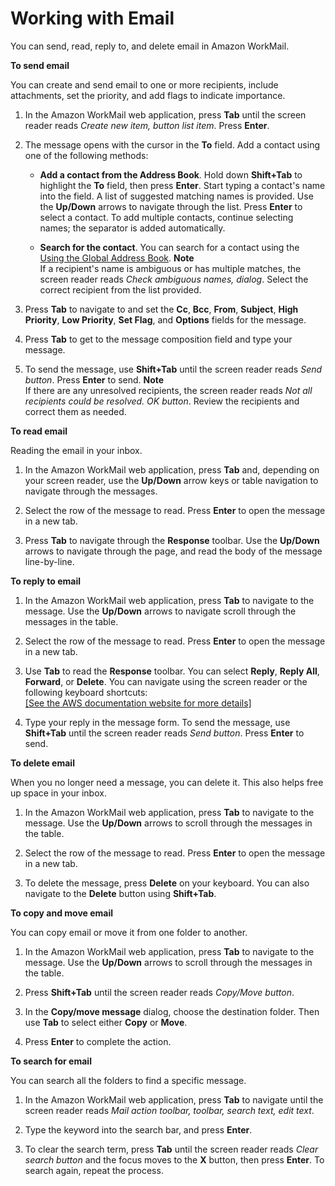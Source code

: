 # Working with Email<a name="working-with-email"></a>

You can send, read, reply to, and delete email in Amazon WorkMail\.

**To send email**

You can create and send email to one or more recipients, include attachments, set the priority, and add flags to indicate importance\.

1. In the Amazon WorkMail web application, press **Tab** until the screen reader reads *Create new item, button list item*\. Press **Enter**\.

1. The message opens with the cursor in the **To** field\. Add a contact using one of the following methods:

   + **Add a contact from the Address Book**\. Hold down **Shift\+Tab** to highlight the **To** field, then press **Enter**\. Start typing a contact's name into the field\. A list of suggested matching names is provided\. Use the **Up/Down** arrows to navigate through the list\. Press **Enter** to select a contact\. To add multiple contacts, continue selecting names; the separator is added automatically\.

   + **Search for the contact**\. You can search for a contact using the [Using the Global Address Book](using-global-address-book.md)\.
**Note**  
If a recipient's name is ambiguous or has multiple matches, the screen reader reads *Check ambiguous names, dialog*\. Select the correct recipient from the list provided\. 

1. Press **Tab** to navigate to and set the **Cc**, **Bcc**, **From**, **Subject**, **High Priority**, **Low Priority**, **Set Flag**, and **Options** fields for the message\.

1. Press **Tab** to get to the message composition field and type your message\.

1. To send the message, use **Shift\+Tab** until the screen reader reads *Send button*\. Press **Enter** to send\.
**Note**  
If there are any unresolved recipients, the screen reader reads *Not all recipients could be resolved\. OK button*\. Review the recipients and correct them as needed\.

**To read email**

Reading the email in your inbox\.

1. In the Amazon WorkMail web application, press **Tab** and, depending on your screen reader, use the **Up/Down** arrow keys or table navigation to navigate through the messages\.

1. Select the row of the message to read\. Press **Enter** to open the message in a new tab\.

1. Press **Tab** to navigate through the **Response** toolbar\. Use the **Up/Down** arrows to navigate through the page, and read the body of the message line\-by\-line\.

**To reply to email**

1. In the Amazon WorkMail web application, press **Tab** to navigate to the message\. Use the **Up/Down** arrows to navigate scroll through the messages in the table\.

1. Select the row of the message to read\. Press **Enter** to open the message in a new tab\.

1. Use **Tab** to read the **Response** toolbar\. You can select **Reply**, **Reply All**, **Forward**, or **Delete**\. You can navigate using the screen reader or the following keyboard shortcuts:     
[\[See the AWS documentation website for more details\]](http://docs.aws.amazon.com/workmail/latest/userguide/working-with-email.html)

1. Type your reply in the message form\. To send the message, use **Shift\+Tab** until the screen reader reads *Send button*\. Press **Enter** to send\.

**To delete email**

When you no longer need a message, you can delete it\. This also helps free up space in your inbox\.

1. In the Amazon WorkMail web application, press **Tab** to navigate to the message\. Use the **Up/Down** arrows to scroll through the messages in the table\.

1. Select the row of the message to read\. Press **Enter** to open the message in a new tab\.

1. To delete the message, press **Delete** on your keyboard\. You can also navigate to the **Delete** button using **Shift\+Tab**\.

**To copy and move email**

You can copy email or move it from one folder to another\.

1. In the Amazon WorkMail web application, press **Tab** to navigate to the message\. Use the **Up/Down** arrows to scroll through the messages in the table\.

1. Press **Shift\+Tab** until the screen reader reads *Copy/Move button*\.

1. In the **Copy/move message** dialog, choose the destination folder\. Then use **Tab** to select either **Copy** or **Move**\.

1. Press **Enter** to complete the action\.

**To search for email**

You can search all the folders to find a specific message\.

1. In the Amazon WorkMail web application, press **Tab** to navigate until the screen reader reads *Mail action toolbar, toolbar, search text, edit text*\.

1. Type the keyword into the search bar, and press **Enter**\.

1. To clear the search term, press **Tab** until the screen reader reads *Clear search button* and the focus moves to the **X** button, then press **Enter**\. To search again, repeat the process\.